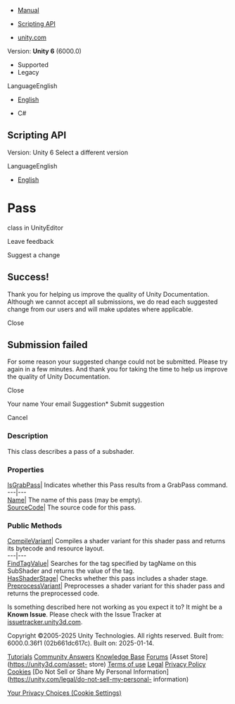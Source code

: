 [ ]()

  * [Manual](../Manual/index.html)
  * [Scripting API](../ScriptReference/index.html)

  * [unity.com](https://unity.com/)

Version: **Unity 6** (6000.0)

  * Supported
  * Legacy

LanguageEnglish

  * [English]()

  * C#

[ ](https://docs.unity3d.com)

## Scripting API

Version: Unity 6 Select a different version

LanguageEnglish

  * [English]()

# Pass

class in UnityEditor

Leave feedback

Suggest a change

## Success!

Thank you for helping us improve the quality of Unity Documentation. Although
we cannot accept all submissions, we do read each suggested change from our
users and will make updates where applicable.

Close

## Submission failed

For some reason your suggested change could not be submitted. Please <a>try
again</a> in a few minutes. And thank you for taking the time to help us
improve the quality of Unity Documentation.

Close

Your name Your email Suggestion* Submit suggestion

Cancel

[ ]()

### Description

This class describes a pass of a subshader.

### Properties

[IsGrabPass](ShaderData.Pass.IsGrabPass.html)| Indicates whether this Pass
results from a GrabPass command.  
---|---  
[Name](ShaderData.Pass.Name.html)| The name of this pass (may be empty).  
[SourceCode](ShaderData.Pass.SourceCode.html)| The source code for this pass.  
  
### Public Methods

[CompileVariant](ShaderData.Pass.CompileVariant.html)| Compiles a shader
variant for this shader pass and returns its bytecode and resource layout.  
---|---  
[FindTagValue](ShaderData.Pass.FindTagValue.html)| Searches for the tag
specified by tagName on this SubShader and returns the value of the tag.  
[HasShaderStage](ShaderData.Pass.HasShaderStage.html)| Checks whether this
pass includes a shader stage.  
[PreprocessVariant](ShaderData.Pass.PreprocessVariant.html)| Preprocesses a
shader variant for this shader pass and returns the preprocessed code.  
  
Is something described here not working as you expect it to? It might be a
**Known Issue**. Please check with the Issue Tracker at
[issuetracker.unity3d.com](https://issuetracker.unity3d.com).

Copyright ©2005-2025 Unity Technologies. All rights reserved. Built from:
6000.0.36f1 (02b661dc617c). Built on: 2025-01-14.

[Tutorials](https://unity3d.com/learn) [Community
Answers](https://answers.unity3d.com) [Knowledge
Base](https://support.unity3d.com/hc/en-us)
[Forums](https://forum.unity3d.com) [Asset Store](https://unity3d.com/asset-
store) [Terms of use](https://docs.unity3d.com/Manual/TermsOfUse.html)
[Legal](https://unity.com/legal) [Privacy
Policy](https://unity.com/legal/privacy-policy)
[Cookies](https://unity.com/legal/cookie-policy) [Do Not Sell or Share My
Personal Information](https://unity.com/legal/do-not-sell-my-personal-
information)

[Your Privacy Choices (Cookie Settings)](javascript:void\(0\);)

